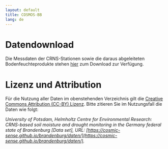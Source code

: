 ```yaml
---
layout: default
title: COSMOS-BB
lang: de
---
```


# Datendownload

Die Messdaten der CRNS-Stationen sowie die daraus abgeleiteten Bodenfeuchteprodukte stehen [hier](https://b2drop.eudat.eu/s/efStHSPAM8HLc92) zum Download zur Verfügung. 

# Lizenz und Attribution

Für die Nutzung aller Daten im obenstehenden Verzeichnis gilt die [Creative Commons Attribution (CC-BY) Lizenz](https://creativecommons.org/licenses/by/4.0/). Bitte zitieren Sie im Nutzungsfall die Daten wie folgt:

*University of Potsdam, Helmholtz Centre for Environmental Research: CRNS-based soil moisture and drought monitoring in the Germany federal state of Brandenburg [Data set], URL: [https://cosmic-sense.github.io/brandenburg/daten/](https://cosmic-sense.github.io/brandenburg/daten/).*

